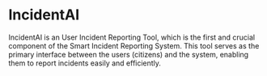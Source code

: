 # IncidentAI
IncidentAI is an User Incident Reporting Tool, which is the first and crucial component of the Smart Incident Reporting System. This tool serves as the primary interface between the users (citizens) and the system, enabling them to report incidents easily and efficiently.
